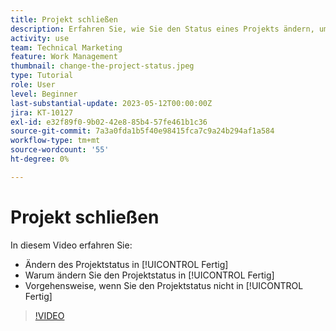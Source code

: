 ```yaml
---
title: Projekt schließen
description: Erfahren Sie, wie Sie den Status eines Projekts ändern, um anzugeben, dass die Arbeit abgeschlossen ist.
activity: use
team: Technical Marketing
feature: Work Management
thumbnail: change-the-project-status.jpeg
type: Tutorial
role: User
level: Beginner
last-substantial-update: 2023-05-12T00:00:00Z
jira: KT-10127
exl-id: e32f89f0-9b02-42e8-85b4-57fe461b1c36
source-git-commit: 7a3a0fda1b5f40e98415fca7c9a24b294af1a584
workflow-type: tm+mt
source-wordcount: '55'
ht-degree: 0%

---
```


# Projekt schließen

In diesem Video erfahren Sie:

* Ändern des Projektstatus in [!UICONTROL Fertig]
* Warum ändern Sie den Projektstatus in [!UICONTROL Fertig]
* Vorgehensweise, wenn Sie den Projektstatus nicht in [!UICONTROL Fertig]

>[!VIDEO](https://video.tv.adobe.com/v/3419336/?quality=12&learn=on)

